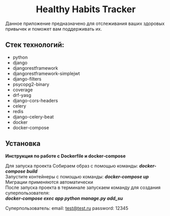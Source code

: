 <h1 align="center">Healthy Habits Tracker</h1>
Данное приложение предназначено для отслеживания ваших здоровых привычек и поможет вам поддерживать их.

## Стек технологий:
- python
- django
- djangorestframework
- djangorestframework-simplejwt
- django-filters
- psycopg2-binary
- coverage
- drf-yasg
- django-cors-headers
- celery
- redis
- django-celery-beat
- docker
- docker-compose

## Установка

**Инструкция по работе с Dockerfile и docker-compose**

Для запуска проекта 
Собираем образ с помощью команды:  ***docker-compose build***<br>
Запустите контейнеры с помощью команды:  ***docker-compose up***<br>
Миграции применяются автоматически<br>
После запуска проекта в терминале запускаем команду для создания суперпользователя:<br> 
***docker-compose exec app python manage.py add_su***

Суперпользователь:
email: test@test.ru
password: 12345






